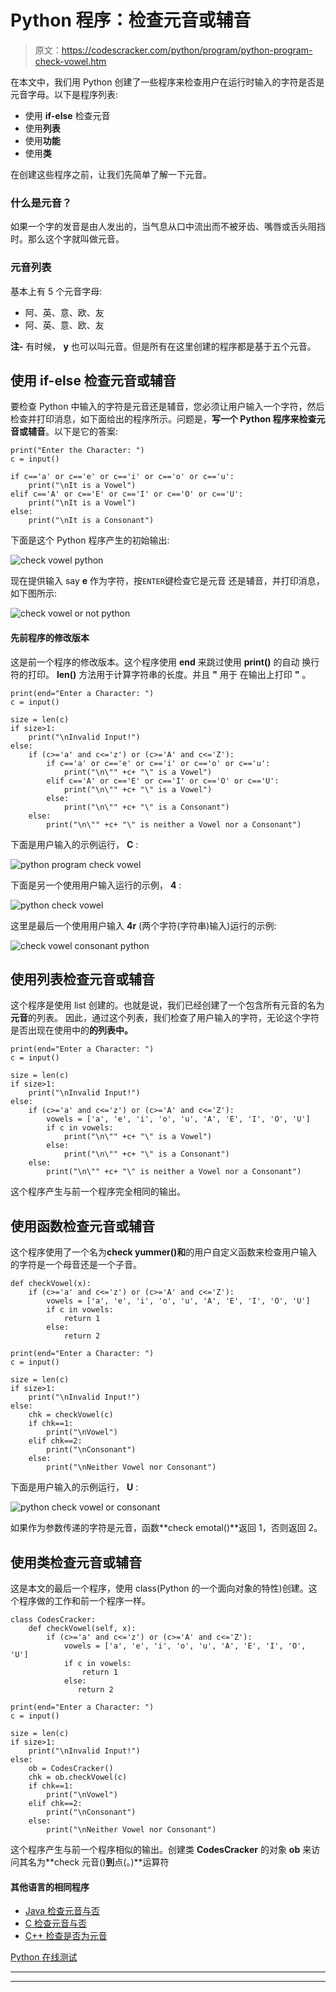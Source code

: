 # Python 程序：检查元音或辅音

> 原文：<https://codescracker.com/python/program/python-program-check-vowel.htm>

在本文中，我们用 Python 创建了一些程序来检查用户在运行时输入的字符是否是元音字母。以下是程序列表:

*   使用 **if-else** 检查元音
*   使用**列表**
*   使用**功能**
*   使用**类**

在创建这些程序之前，让我们先简单了解一下元音。

### 什么是元音？

如果一个字的发音是由人发出的，当气息从口中流出而不被牙齿、嘴唇或舌头阻挡时。那么这个字就叫做元音。

### 元音列表

基本上有 5 个元音字母:

*   阿、英、意、欧、友
*   阿、英、意、欧、友

**注-** 有时候， **y** 也可以叫元音。但是所有在这里创建的程序都是基于五个元音。

## 使用 if-else 检查元音或辅音

要检查 Python 中输入的字符是元音还是辅音，您必须让用户输入一个字符，然后检查并打印消息，如下面给出的程序所示。问题是，**写一个 Python 程序来检查元音或辅音**。以下是它的答案:

```
print("Enter the Character: ")
c = input()

if c=='a' or c=='e' or c=='i' or c=='o' or c=='u':
    print("\nIt is a Vowel")
elif c=='A' or c=='E' or c=='I' or c=='O' or c=='U':
    print("\nIt is a Vowel")
else:
    print("\nIt is a Consonant")
```

下面是这个 Python 程序产生的初始输出:

![check vowel python](img/86785626229d9abfc9ce5b0abb39ae30.png)

现在提供输入 say **e** 作为字符，按`ENTER`键检查它是元音 还是辅音，并打印消息，如下图所示:

![check vowel or not python](img/cba89c387169e6c71cd567503cd61853.png)

#### 先前程序的修改版本

这是前一个程序的修改版本。这个程序使用 **end** 来跳过使用 **print()** 的自动 换行符的打印。 **len()** 方法用于计算字符串的长度。并且 **\"** 用于 在输出上打印 **"** 。

```
print(end="Enter a Character: ")
c = input()

size = len(c)
if size>1:
    print("\nInvalid Input!")
else:
    if (c>='a' and c<='z') or (c>='A' and c<='Z'):
        if c=='a' or c=='e' or c=='i' or c=='o' or c=='u':
            print("\n\"" +c+ "\" is a Vowel")
        elif c=='A' or c=='E' or c=='I' or c=='O' or c=='U':
            print("\n\"" +c+ "\" is a Vowel")
        else:
            print("\n\"" +c+ "\" is a Consonant")
    else:
        print("\n\"" +c+ "\" is neither a Vowel nor a Consonant")
```

下面是用户输入的示例运行， **C** :

![python program check vowel](img/4ad8cbbaeeffacaa0bdeffbabe634532.png)

下面是另一个使用用户输入运行的示例， **4** :

![python check vowel](img/23b5ff7125bb2dceb8b17f4801026959.png)

这里是最后一个使用用户输入 **4r** (两个字符(字符串)输入)运行的示例:

![check vowel consonant python](img/b2ec60a6905911fad98238c82a6fb583.png)

## 使用列表检查元音或辅音

这个程序是使用 list 创建的。也就是说，我们已经创建了一个包含所有元音的名为**元音**的列表。 因此，通过这个列表，我们检查了用户输入的字符，无论这个字符是否出现在使用中的**的列表中。**

```
print(end="Enter a Character: ")
c = input()

size = len(c)
if size>1:
    print("\nInvalid Input!")
else:
    if (c>='a' and c<='z') or (c>='A' and c<='Z'):
        vowels = ['a', 'e', 'i', 'o', 'u', 'A', 'E', 'I', 'O', 'U']
        if c in vowels:
            print("\n\"" +c+ "\" is a Vowel")
        else:
            print("\n\"" +c+ "\" is a Consonant")
    else:
        print("\n\"" +c+ "\" is neither a Vowel nor a Consonant")
```

这个程序产生与前一个程序完全相同的输出。

## 使用函数检查元音或辅音

这个程序使用了一个名为**check yummer()和**的用户自定义函数来检查用户输入的字符是一个母音还是一个子音。

```
def checkVowel(x):
    if (c>='a' and c<='z') or (c>='A' and c<='Z'):
        vowels = ['a', 'e', 'i', 'o', 'u', 'A', 'E', 'I', 'O', 'U']
        if c in vowels:
            return 1
        else:
            return 2

print(end="Enter a Character: ")
c = input()

size = len(c)
if size>1:
    print("\nInvalid Input!")
else:
    chk = checkVowel(c)
    if chk==1:
        print("\nVowel")
    elif chk==2:
        print("\nConsonant")
    else:
        print("\nNeither Vowel nor Consonant")
```

下面是用户输入的示例运行， **U** :

![python check vowel or consonant](img/b6d829725c34bf94c281f08b82a3237b.png)

如果作为参数传递的字符是元音，函数**check emotal()**返回 1，否则返回 2。

## 使用类检查元音或辅音

这是本文的最后一个程序，使用 class(Python 的一个面向对象的特性)创建。这个程序做的工作和前一个程序一样。

```
class CodesCracker:
    def checkVowel(self, x):
        if (c>='a' and c<='z') or (c>='A' and c<='Z'):
            vowels = ['a', 'e', 'i', 'o', 'u', 'A', 'E', 'I', 'O', 'U']
            if c in vowels:
                return 1
            else:
               return 2

print(end="Enter a Character: ")
c = input()

size = len(c)
if size>1:
    print("\nInvalid Input!")
else:
    ob = CodesCracker()
    chk = ob.checkVowel(c)
    if chk==1:
        print("\nVowel")
    elif chk==2:
        print("\nConsonant")
    else:
        print("\nNeither Vowel nor Consonant")
```

这个程序产生与前一个程序相似的输出。创建类 **CodesCracker** 的对象 **ob** 来访问其名为**check 元音()**到**点(。)**运算符

#### 其他语言的相同程序

*   [Java 检查元音与否](/java/program/java-program-check-vowel.htm)
*   [C 检查元音与否](/c/program/c-program-check-vowel.htm)
*   [C++ 检查是否为元音](/cpp/program/cpp-program-check-vowel.htm)

[Python 在线测试](/exam/showtest.php?subid=10)

* * *

* * *